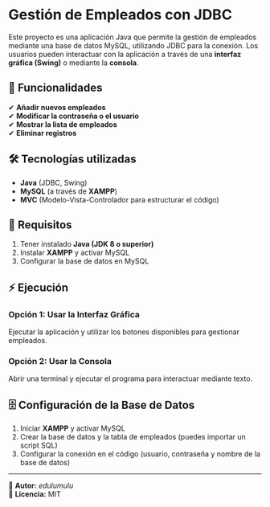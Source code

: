 
# Gestión de Empleados con JDBC

Este proyecto es una aplicación Java que permite la gestión de empleados mediante una base de datos MySQL, utilizando JDBC para la conexión. Los usuarios pueden interactuar con la aplicación a través de una **interfaz gráfica (Swing)** o mediante la **consola**.

## 🚀 Funcionalidades

✔ **Añadir nuevos empleados**  
✔ **Modificar la contraseña o el usuario**  
✔ **Mostrar la lista de empleados**  
✔ **Eliminar registros**  

## 🛠️ Tecnologías utilizadas

- **Java** (JDBC, Swing)  
- **MySQL** (a través de **XAMPP**)  
- **MVC** (Modelo-Vista-Controlador para estructurar el código)  

## 📌 Requisitos

1. Tener instalado **Java (JDK 8 o superior)**  
2. Instalar **XAMPP** y activar MySQL  
3. Configurar la base de datos en MySQL  

## ⚡ Ejecución

### Opción 1: Usar la Interfaz Gráfica  
Ejecutar la aplicación y utilizar los botones disponibles para gestionar empleados.  

### Opción 2: Usar la Consola  
Abrir una terminal y ejecutar el programa para interactuar mediante texto.

## 🗄️ Configuración de la Base de Datos

1. Iniciar **XAMPP** y activar MySQL  
2. Crear la base de datos y la tabla de empleados (puedes importar un script SQL)  
3. Configurar la conexión en el código (usuario, contraseña y nombre de la base de datos)

---

📌 **Autor:** *edulumulu*  
📌 **Licencia:** MIT  
